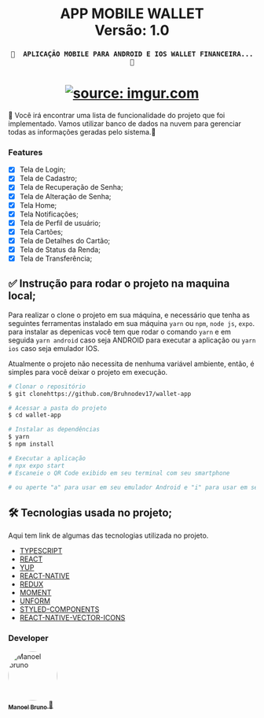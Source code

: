 <h1 align="center">
   APP MOBILE WALLET
    <br />
   Versão: 1.0
</h1>

<h3 align="center">

	🚧  APLICAÇÃO MOBILE PARA ANDROID E IOS WALLET FINANCEIRA...  🚧
</h3>

<h1 align="center">
    <a href="https://imgur.com/007uH7C"><img src="https://i.imgur.com/007uH7C.png" title="source: imgur.com" /></a>
    <br />
</h1>

🚀 Você irá encontrar uma lista de funcionalidade do projeto que foi implementado. Vamos utilizar banco de dados na nuvem para gerenciar todas as informações geradas pelo sistema.📄

### Features

- [X] Tela de Login;
- [X] Tela de Cadastro;
- [X] Tela de Recuperação de Senha;
- [X] Tela de Alteração de Senha;
- [X] Tela Home;
- [X] Tela Notificações;
- [X] Tela de Perfil de usuário;
- [X] Tela Cartões;
- [X] Tela de Detalhes do Cartão;
- [X] Tela de Status da Renda;
- [X] Tela de Transferência;

## ✅ Instrução para rodar o projeto na maquina local;

Para realizar o clone o projeto em sua máquina, e necessário que tenha as seguintes ferramentas instalado em sua máquina `yarn` ou `npm`, `node js`, `expo`. para instalar as depenicas você tem que rodar o comando `yarn` e em seguida `yarn android` caso seja ANDROID para executar a aplicação ou `yarn ios` caso seja emulador IOS.

Atualmente o projeto não necessita de nenhuma variável ambiente, então, é simples para você deixar o projeto em execução.

```bash
# Clonar o repositório
$ git clonehttps://github.com/Bruhnodev17/wallet-app

# Acessar a pasta do projeto
$ cd wallet-app

# Instalar as dependências
$ yarn 
$ npm install

# Executar a aplicação
# npx expo start
# Escaneie o QR Code exibido em seu terminal com seu smartphone

# ou aperte "a" para usar em seu emulador Android e "i" para usar em seu emulador Iphone


```

## 🛠 Tecnologias usada no projeto;

Aqui tem link de algumas das tecnologias utilizada no projeto.

-   [TYPESCRIPT](https://www.typescriptlang.org/)
-   [REACT](https://pt-br.reactjs.org)
-   [YUP](https://github.com/jquense/yup)
-   [REACT-NATIVE](https://reactnative.dev/)
-   [REDUX](https://github.com/reduxjs/redux)
-   [MOMENT](https://github.com/moment/moment)
-   [UNFORM](https://github.com/unform/unform)
-   [STYLED-COMPONENTS](https://styled-components.com/)
-   [REACT-NATIVE-VECTOR-ICONS](https://phosphoricons.com/)


### Developer
 
<a href="https://github.com/Bruhnodev17">
    <img
        style="border-radius:50%"
        src="https://github.com/Bruhnodev17.png"
        width="100px;"
        alt="Manoel bruno"
    />
    <br />
    <sub>
        <b>Manoel Bruno</b>
    </sub>
</a>
     <a href="https://github.com/Bruhnodev17" title="Manoel Bruno" >
    🚀
 </a>
